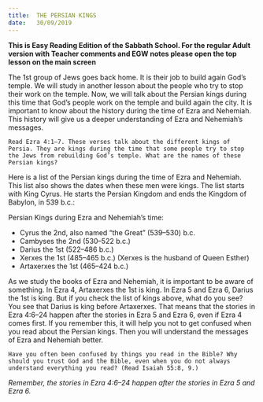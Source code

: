 ```yaml
---
title:  THE PERSIAN KINGS
date:   30/09/2019
---
```


**This is Easy Reading Edition of the Sabbath School. For the regular Adult version with Teacher comments and EGW notes please open the top lesson on the main screen** 

The 1st group of Jews goes back home. It is their job to build again God’s temple. We will study in another lesson about the people who try to stop their work on the temple. Now, we will talk about the Persian kings during this time that God’s people work on the temple and build again the city. It is important to know about the history during the time of Ezra and Nehemiah. This history will give us a deeper understanding of Ezra and Nehemiah’s messages. 

`Read Ezra 4:1–7. These verses talk about the different kings of Persia. They are kings during the time that some people try to stop the Jews from rebuilding God’s temple. What are the names of these Persian kings?`

Here is a list of the Persian kings during the time of Ezra and Nehemiah. This list also shows the dates when these men were kings. The list starts with King Cyrus. He starts the Persian Kingdom and ends the Kingdom of Babylon, in 539 b.c.: 

Persian Kings during Ezra and Nehemiah’s time:
- Cyrus the 2nd, also named “the Great” (539–530) b.c.
- Cambyses the 2nd (530–522 b.c.)
- Darius the 1st (522–486 b.c.)
- Xerxes the 1st (485–465 b.c.) (Xerxes is the husband 	of Queen Esther)
- Artaxerxes the 1st (465–424 b.c.)
  
As we study the books of Ezra and Nehemiah, it is important to be aware of something. In Ezra 4, Artaxerxes the 1st is king. In Ezra 5 and Ezra 6, Darius the 1st is king. But if you check the list of kings above, what do you see? You see that Darius is king before Artaxerxes. That means that the stories in Ezra 4:6–24 happen after the stories in Ezra 5 and Ezra 6, even if Ezra 4 comes first. If you remember this, it will help you not to get confused when you read about the Persian kings. Then you will understand the messages of Ezra and Nehemiah better.

`Have you often been confused by things you read in the Bible? Why should you trust God and the Bible, even when you do not always understand everything you read? (Read Isaiah 55:8, 9.)`

_Remember, the stories in Ezra 4:6–24 happen after the stories in Ezra 5 and Ezra 6._